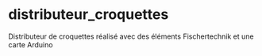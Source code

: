 # distributeur_croquettes
Distributeur de croquettes réalisé avec des éléments Fischertechnik et une carte Arduino
